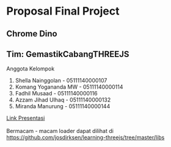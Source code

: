 # Proposal Final Project
## Chrome Dino

## Tim: GemastikCabangTHREEJS
Anggota Kelompok
1. Shella Nainggolan - 05111140000107
2. Komang Yogananda MW - 05111140000114
3. Fadhil Musaad - 05111140000116
4. Azzam Jihad Ulhaq - 05111140000132
5. Miranda Manurung - 05111140000144

[Link Presentasi](https://docs.google.com/presentation/d/17prRzRV1WfcKEVP179wIkMA0Amb_d3i-FteFsEFwlVc/edit?usp=sharing)<br><br>
Bermacam - macam loader dapat dilihat di https://github.com/josdirksen/learning-threejs/tree/master/libs
